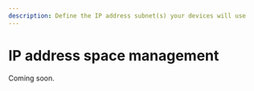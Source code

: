 ```yaml
---
description: Define the IP address subnet(s) your devices will use 
---
```

# IP address space management

Coming soon.